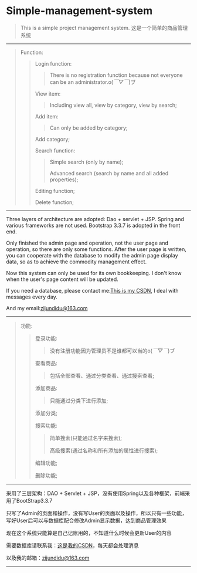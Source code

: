# Simple-management-system
>This is a simple project management system.
>这是一个简单的商品管理系统
**************************
> Function:
>> Login function:
>>> There is no registration function because not everyone can be an administrator.o(*￣▽￣*)ブ
>> 
>> View item:
>>> Including view all, view by category, view by search;
>> 
>> Add item:
>>> Can only be added by category;
>> 
>> Add category;
>>
>> Search function:
>>> Simple search (only by name);
>>>
>>> Advanced search (search by name and all added properties);
>>
>> Editing function;
>>
>> Delete function;
*************************
Three layers of architecture are adopted: Dao + servlet + JSP. Spring and various frameworks are not used. Bootstrap 3.3.7 is adopted in the front end.

Only finished the admin page and operation, not the user page and operation, so there are only some functions. After the user page is written, you can cooperate with the database to modify the admin page display data, so as to achieve the commodity management effect.

Now this system can only be used for its own bookkeeping. I don't know when the user's page content will be updated.

If you need a database, please contact me:[This is my CSDN](https://blog.csdn.net/qq_39732867), I deal with  messages every day.

And my email:zijundidu@163.com
*************************
> 功能:
>> 登录功能:
>>> 没有注册功能因为管理员不是谁都可以当的o(*￣▽￣*)ブ
>> 
>> 查看商品:
>>> 包括全部查看、通过分类查看、通过搜索查看;
>> 
>> 添加商品:
>>> 只能通过分类下进行添加;
>> 
>> 添加分类;
>>
>> 搜索功能:
>>> 简单搜索(只能通过名字来搜索);
>>>
>>> 高级搜索(通过名称和所有添加的属性进行搜索);
>>
>> 编辑功能;
>>
>> 删除功能;
*************************
采用了三层架构：DAO + Servlet + JSP，没有使用Spring以及各种框架，前端采用了BootStrap3.3.7

只写了Admin的页面和操作，没有写User的页面以及操作，所以只有一些功能，写好User后可以与数据库配合修改Admin显示数据，达到商品管理效果

现在这个系统只能算是自己记账用的，不知道什么时候会更新User的内容

需要数据库请联系我：[这是我的CSDN](https://blog.csdn.net/qq_39732867)，每天都会处理消息

以及我的邮箱：zijundidu@163.com
*************************
